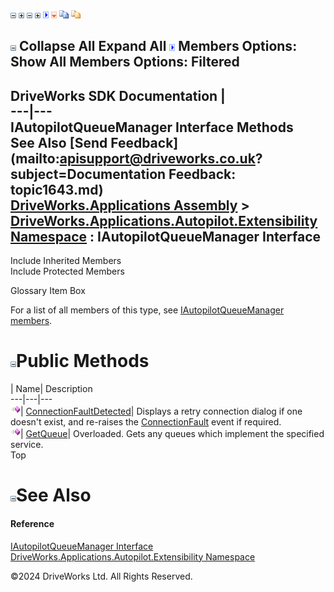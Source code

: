 ![](dotnetimages/collapse.gif) ![](dotnetimages/expand.gif) ![](dotnetimages/collapse.gif) ![](dotnetimages/expand.gif) ![](dotnetimages/drpdown.gif) ![](dotnetimages/drpdown_orange.gif) ![](dotnetimages/copycode.gif) ![](dotnetimages/copycodeHighlight.gif)

![](dotnetimages/collapse.gif) Collapse All Expand All ![](dotnetimages/drpdown.gif) Members Options: Show All  Members Options: Filtered   
---  
DriveWorks SDK Documentation  |   
---|---  
IAutopilotQueueManager Interface Methods   
See Also [Send Feedback](mailto:apisupport@driveworks.co.uk?subject=Documentation Feedback: topic1643.md)  
[DriveWorks.Applications Assembly](topic13.md) > [DriveWorks.Applications.Autopilot.Extensibility Namespace](topic1633.md) : IAutopilotQueueManager Interface  
---  
  
Include Inherited Members    
Include Protected Members    


Glossary Item Box

For a list of all members of this type, see [IAutopilotQueueManager members](topic1644.md).

# ![](dotnetimages/collapse.gif)Public Methods

| Name| Description  
---|---|---  
![ Method](dotnetimages/Method.gif)| [ConnectionFaultDetected](topic1648.md)| Displays a retry connection dialog if one doesn't exist, and re-raises the [ConnectionFault](topic1653.md) event if required.   
![ Method](dotnetimages/Method.gif)| [GetQueue](topic1649.md)| Overloaded. Gets any queues which implement the specified service.   
Top

# ![](dotnetimages/collapse.gif)See Also

#### Reference

[IAutopilotQueueManager Interface](topic1643.md)   
[DriveWorks.Applications.Autopilot.Extensibility Namespace](topic1633.md)

©2024 DriveWorks Ltd. All Rights Reserved.
